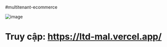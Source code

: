 #multitenant-ecommerce

![image](https://github.com/user-attachments/assets/e506897e-d281-4eb6-9ee8-8b85d455a0e9)
# Truy cập: https://ltd-mal.vercel.app/
